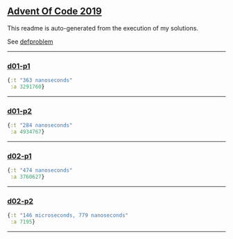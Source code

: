 ## [Advent Of Code 2019](https://adventofcode.com/2019)


This readme is auto-generated from the execution of my solutions.


See [defproblem](src/aoc2019/common.clj#L17)


---


### [d01-p1](src/aoc2019/day1.clj#L15)
```clojure
{:t "363 nanoseconds"
 :a 3291760}
```
---

### [d01-p2](src/aoc2019/day1.clj#L22)
```clojure
{:t "284 nanoseconds"
 :a 4934767}
```
---

### [d02-p1](src/aoc2019/day2.clj#L34)
```clojure
{:t "474 nanoseconds"
 :a 3760627}
```
---

### [d02-p2](src/aoc2019/day2.clj#L37)
```clojure
{:t "146 microseconds, 779 nanoseconds"
 :a 7195}
```
---

